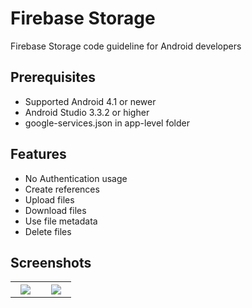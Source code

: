 # Firebase Storage
Firebase Storage code guideline for Android developers

## Prerequisites
* Supported Android 4.1 or newer
* Android Studio 3.3.2 or higher
* google-services.json in app-level folder

## Features
* No Authentication usage
* Create references
* Upload files
* Download files
* Use file metadata
* Delete files

## Screenshots
<table width="100%">
	<tr>
	  <th width="33%"><img src="https://cloud.githubusercontent.com/assets/1763410/17836532/f98073c6-67bf-11e6-9fe6-c1e53b4fe799.png"></th>
	  <th width="33%"><img src="https://cloud.githubusercontent.com/assets/1763410/17836531/f9807ca4-67bf-11e6-95d6-4610f9fa5441.png"></th>
	</tr>
</table>
